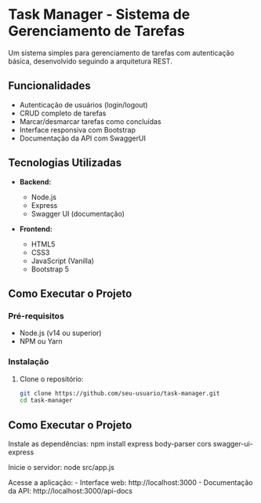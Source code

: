 # Task Manager - Sistema de Gerenciamento de Tarefas

Um sistema simples para gerenciamento de tarefas com autenticação básica, desenvolvido seguindo a arquitetura REST.

## Funcionalidades

-  Autenticação de usuários (login/logout)
-  CRUD completo de tarefas
-  Marcar/desmarcar tarefas como concluídas
-  Interface responsiva com Bootstrap
-  Documentação da API com SwaggerUI

## Tecnologias Utilizadas

- **Backend:**
  - Node.js
  - Express
  - Swagger UI (documentação)

- **Frontend:**
  - HTML5
  - CSS3
  - JavaScript (Vanilla)
  - Bootstrap 5

## Como Executar o Projeto

### Pré-requisitos

- Node.js (v14 ou superior)
- NPM ou Yarn

### Instalação

1. Clone o repositório:
   ```bash
   git clone https://github.com/seu-usuario/task-manager.git
   cd task-manager
## Como Executar o Projeto
  Instale as dependências:
    npm install express body-parser cors swagger-ui-express

  Inicie o servidor:
    node src/app.js

  Acesse a aplicação:
    - Interface web: http://localhost:3000
    - Documentação da API: http://localhost:3000/api-docs






















